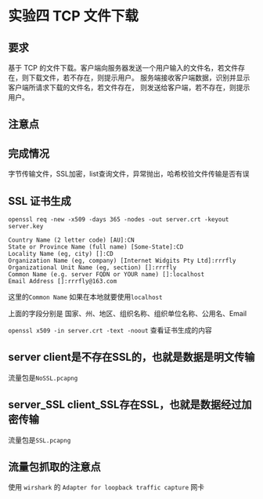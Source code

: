 # 实验四 TCP 文件下载
## 要求
基于 TCP 的文件下载。客户端向服务器发送一个用户输入的文件名，若文件存在，则下载文件，若不存在，则提示用户。 服务端接收客户端数据，识别并显示客户端所请求下载的文件名，若文件存在， 则发送给客户端，若不存在，则提示用户。
## 注意点


## 完成情况
字节传输文件，SSL加密，list查询文件，异常抛出，哈希校验文件传输是否有误

## SSL 证书生成
`openssl req -new -x509 -days 365 -nodes -out server.crt -keyout server.key`

    Country Name (2 letter code) [AU]:CN   
    State or Province Name (full name) [Some-State]:CD
    Locality Name (eg, city) []:CD
    Organization Name (eg, company) [Internet Widgits Pty Ltd]:rrrfly
    Organizational Unit Name (eg, section) []:rrrfly
    Common Name (e.g. server FQDN or YOUR name) []:localhost
    Email Address []:rrrfly@163.com

这里的`Common Name` 如果在本地就要使用`localhost`

上面的字段分别是
国家、州、地区、组织名称、组织单位名称、公用名、Email

`openssl x509 -in server.crt -text -noout` 查看证书生成的内容

## server client是不存在SSL的，也就是数据是明文传输
流量包是`NoSSL.pcapng`

## server_SSL client_SSL存在SSL，也就是数据经过加密传输
流量包是`SSL.pcapng`

## 流量包抓取的注意点
使用 `wirshark` 的 `Adapter for loopback traffic capture` 网卡
